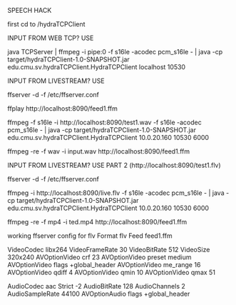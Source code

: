 SPEECH HACK

first cd to /hydraTCPClient


INPUT FROM WEB TCP? USE

java TCPServer | ffmpeg -i pipe:0 -f s16le -acodec pcm_s16le - | java -cp target/hydraTCPClient-1.0-SNAPSHOT.jar edu.cmu.sv.hydraTCPClient.HydraTCPClient localhost 10530




INPUT FROM LIVESTREAM? USE

ffserver -d -f /etc/ffserver.conf

ffplay http://localhost:8090/feed1.ffm

ffmpeg -f s16le -i http://localhost:8090/test1.wav -f s16le -acodec pcm_s16le - | java -cp target/hydraTCPClient-1.0-SNAPSHOT.jar edu.cmu.sv.hydraTCPClient.HydraTCPClient 10.0.20.160 10530 6000

ffmpeg -re -f wav -i input.wav http://localhost:8090/feed1.ffm


INPUT FROM LIVESTREAM? USE PART 2 (http://localhost:8090/test1.flv)


ffserver -d -f /etc/ffserver.conf

ffmpeg -i http://localhost:8090/live.flv -f s16le -acodec pcm_s16le - | java -cp target/hydraTCPClient-1.0-SNAPSHOT.jar edu.cmu.sv.hydraTCPClient.HydraTCPClient 10.0.20.160 10530 6000

ffmpeg -re -f mp4 -i ted.mp4 http://localhost:8090/feed1.ffm


working ffserver config for flv
<Stream live.flv>
Format flv
Feed feed1.ffm

VideoCodec libx264 
VideoFrameRate 30
VideoBitRate 512
VideoSize 320x240 
AVOptionVideo crf 23
AVOptionVideo preset medium
AVOptionVideo flags +global_header
AVOptionVideo me_range 16
AVOptionVideo qdiff 4
AVOptionVideo qmin 10
AVOptionVideo qmax 51

AudioCodec aac
Strict -2
AudioBitRate 128
AudioChannels 2
AudioSampleRate 44100
AVOptionAudio flags +global_header
</Stream>